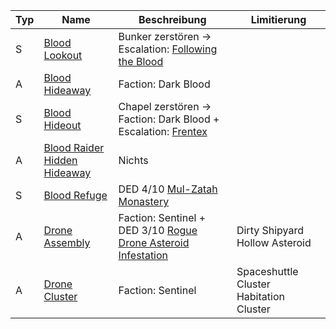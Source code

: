 |Typ|Name|Beschreibung|Limitierung
|---|---|---|---|
|<span class="orange">S</span>|[Blood Lookout](http://de.sistersprobe.wikia.com/wiki/Blood_Lookout)|Bunker zerstören -> Escalation: [Following the Blood](http://de.sistersprobe.wikia.com/wiki/Following_the_Blood)||
|<span class="blue">A</span>|[Blood Hideaway](http://de.sistersprobe.wikia.com/wiki/Blood_Hideaway)|Faction: Dark Blood||
|<span class="orange">S</span>|[Blood Hideout](http://de.sistersprobe.wikia.com/wiki/Blood_Hideout)|Chapel zerstören -> Faction: Dark Blood + Escalation: [Frentex](http://de.sistersprobe.wikia.com/wiki/Frentex)||
|<span class="blue">A</span>|[Blood Raider Hidden Hideaway](http://de.sistersprobe.wikia.com/wiki/Blood_Raider_Hidden_Hideaway)|<span class="red">Nichts</span>||
|<span class="orange">S</span>|[Blood Refuge](http://de.sistersprobe.wikia.com/wiki/Blood_Refuge)|DED 4/10 [Mul-Zatah Monastery](http://de.sistersprobe.wikia.com/wiki/Mul-Zatah_Monastery)||
|<span class="blue">A</span>|[Drone Assembly](http://de.sistersprobe.wikia.com/wiki/Drone_Assembly)|Faction: Sentinel + DED 3/10 [Rogue Drone Asteroid Infestation](http://de.sistersprobe.wikia.com/wiki/Rogue_Drone_Asteroid_Infestation)|<span class="green">Dirty Shipyard</span> <span class="red">Hollow Asteroid</span>|
|<span class="blue">A</span>|[Drone Cluster](http://de.sistersprobe.wikia.com/wiki/Drone_Cluster)|Faction: Sentinel|<span class="green">Spaceshuttle Cluster</span> <span class="red">Habitation Cluster</span>|
